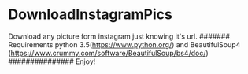 # DownloadInstagramPics
Download any picture form instagram just knowing it's url.
#######
Requirements python 3.5(https://www.python.org/) and BeautifulSoup4 (https://www.crummy.com/software/BeautifulSoup/bs4/doc/)
###############
Enjoy!
